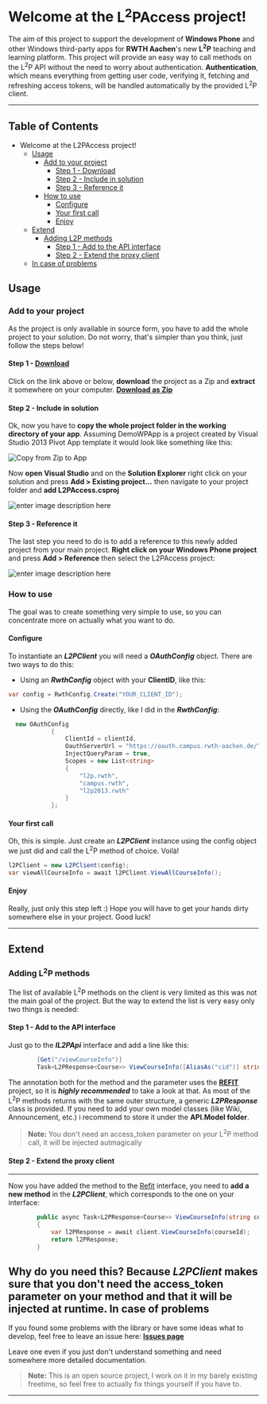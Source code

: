 Welcome at the **L<sup>2</sup>PAccess** project!
===================


The aim of this project to support the development of **Windows Phone** and other Windows third-party apps for **RWTH Aachen**'s new **L<sup>2</sup>P** teaching and learning platform. This project will provide an easy way to call methods on the L<sup>2</sup>P API without the need to worry about authentication. **Authentication**, which means everything from getting user code, verifying it, fetching and refreshing access tokens, will be handled automatically by the provided L<sup>2</sup>P client.

----------

Table of Contents
-------------

- Welcome at the L2PAccess project!
	- [Usage](#usage)
		- [Add to your project](#add-to-your-project)
			- [Step 1 - Download](#step-1---download)
			- [Step 2 - Include in solution](#step-2---include-in-solution)
			- [Step 3 - Reference it](#step-3---reference-it)
		- [How to use](#)
			- [Configure](#configure)
			- [Your first call](#your-first-call)
			- [Enjoy](#enjoy)
	- [Extend](#extend)
		- [Adding L2P methods](#adding-l2p-methods)
			- [Step 1 - Add to the API interface](#step-1---add-to-the-api-interface)
			- [Step 2 - Extend the proxy client](#step-2---extend-the-proxy-client)
	- [In case of problems](#in-case-of-problems)

Usage
-------------
### Add to your project
As the project is only available in source form, you have to add the whole project to your solution. Do not worry, that's simpler than you think, just follow the steps below!
#### Step 1 - [**<i class="icon-download"></i>Download**](https://github.com/gavronek/L2PAccess-Win/archive/master.zip)
Click on the link above or below, **download** the project as a Zip and **extract** it somewhere on your computer.
[**<i class="icon-download"></i> Download as Zip**](https://github.com/gavronek/L2PAccess-Win/archive/master.zip)
#### Step 2 - Include in solution
Ok, now you have to **copy the whole project folder in the working directory of your app**. Assuming DemoWPApp is a project created by Visual Studio 2013 Pivot App template it would look like something like this:

![Copy from Zip to App](http://i.imgur.com/qM5xXXv.png)

Now **open Visual Studio** and on the **Solution Explorer** right click on your solution and press **Add > Existing project...** then navigate to your project folder and **add L2PAccess.csproj**

![enter image description here](http://i.imgur.com/BvsNg2r.png)

#### Step 3 - Reference it
The last step you need to do is to add a reference to this newly added project from your main project. **Right click on your Windows Phone project** and press **Add > Reference** then select the L2PAccess project:

![enter image description here](http://i.imgur.com/mVPkavZ.png)

### How to use
The goal was to create something very simple to use, so you can concentrate more on actually what you want to do.
#### Configure
To instantiate an ***L2PClient*** you will need a ***OAuthConfig*** object. There are two ways to do this:

 - Using an ***RwthConfig*** object with your **ClientID**, like this: 
  ```csharp
  var config = RwthConfig.Create("YOUR_CLIENT_ID");
  ```
 
 - Using the ***OAuthConfig*** directly, like I did in the ***RwthConfig***:
```csharp
  new OAuthConfig
            {
                ClientId = clientId,
                OauthServerUrl = "https://oauth.campus.rwth-aachen.de/",
                InjectQueryParam = true,
                Scopes = new List<string>
                {
                    "l2p.rwth", 
                    "campus.rwth",
                    "l2p2013.rwth"
                }
            };
```
#### Your first call
Oh, this is simple. Just create an ***L2PClient*** instance using the config object we just did and call the L<sup>2</sup>P method of choice. Voilà!
```csharp
l2PClient = new L2PClient(config);
var viewAllCourseInfo = await l2PClient.ViewAllCourseInfo();
```
#### Enjoy
Really, just only this step left :) Hope you will have to get your hands dirty somewhere else in your project. Good luck!

----------


Extend
-------------------
### Adding L<sup>2</sup>P methods
The list of available L<sup>2</sup>P methods on the client is very limited as this was not the main goal of the project. But the way to extend the list is very easy only two things is needed:

#### Step 1 - Add to the API interface
Just go to the ***IL2PApi*** interface and add a line like this:

```csharp
        [Get("/viewCourseInfo")]
        Task<L2PResponse<Course>> ViewCourseInfo([AliasAs("cid")] string courseId);
```

The annotation both for the method and the parameter uses the [**<i class="icon-link"></i> REFIT**](https://github.com/paulcbetts/refit) project, so it is ***highly recommended*** to take a look at that.
As most of the L<sup>2</sup>P methods returns with the same outer structure, a generic ***L2PResponse*** class is provided. If you need to add your own model classes (like Wiki, Announcement, etc.) i recommend to store it under the **API.Model folder**.

> **Note:** You don't need an access_token parameter on your L<sup>2</sup>P method call, it will be injected autmagically

#### Step 2 - Extend the proxy client
----------
Now you have added the method to the [Refit](https://github.com/paulcbetts/refit) interface, you need to **add a new method** in the ***L2PClient***, which corresponds to the one on your interface:
```csharp
        public async Task<L2PResponse<Course>> ViewCourseInfo(string courseId)
        {
            var l2PResponse = await client.ViewCourseInfo(courseId);
            return l2PResponse;
        }
```

Why do you need this? Because ***L2PClient*** makes sure that you don't need the access_token parameter on your method and that it will be injected at runtime.
In case of problems
-------------------
If you found some problems with the library or have some ideas what to develop, feel free to leave an issue here: [**Issues page**](https://github.com/gavronek/L2PAccess-Win/issues/)

Leave one even if you just don't understand something and need somewhere more detailed documentation.

> **Note:** This is an open source project, I work on it in my barely existing freetime, so feel free to actually fix things yourself if you have to.

----------
